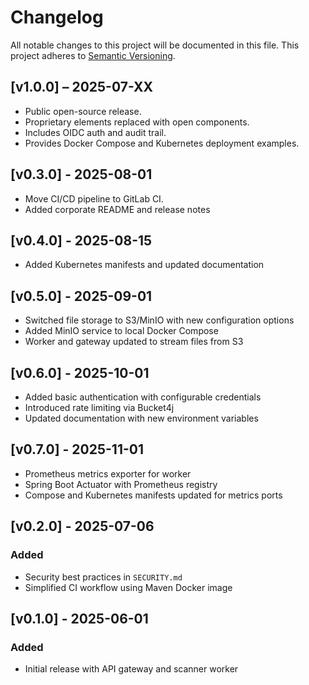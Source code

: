 # Changelog

All notable changes to this project will be documented in this file.
This project adheres to [Semantic Versioning](https://semver.org/spec/v2.0.0.html).

## [v1.0.0] – 2025-07-XX
- Public open-source release.
- Proprietary elements replaced with open components.
- Includes OIDC auth and audit trail.
- Provides Docker Compose and Kubernetes deployment examples.

## [v0.3.0] - 2025-08-01
- Move CI/CD pipeline to GitLab CI.
- Added corporate README and release notes

## [v0.4.0] - 2025-08-15
- Added Kubernetes manifests and updated documentation

## [v0.5.0] - 2025-09-01
- Switched file storage to S3/MinIO with new configuration options
- Added MinIO service to local Docker Compose
- Worker and gateway updated to stream files from S3

## [v0.6.0] - 2025-10-01
- Added basic authentication with configurable credentials
- Introduced rate limiting via Bucket4j
- Updated documentation with new environment variables

## [v0.7.0] - 2025-11-01
- Prometheus metrics exporter for worker
- Spring Boot Actuator with Prometheus registry
- Compose and Kubernetes manifests updated for metrics ports

## [v0.2.0] - 2025-07-06
### Added
- Security best practices in `SECURITY.md`
- Simplified CI workflow using Maven Docker image

## [v0.1.0] - 2025-06-01
### Added
- Initial release with API gateway and scanner worker

